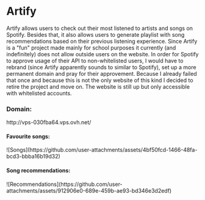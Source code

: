 <h1>Artify</h1>

Artify allows users to check out their most listened to artists and songs on Spotify. Besides that, it also allows users to generate playlist with song recommendations based on their previous listening experience.
Since Artify is a "fun" project made mainly for school purposes it currently (and indefinitely) does not allow outside users on the website. In order for Spotify to approve usage of their API to non-whitelisted users, I would have to rebrand (since Artify apparently sounds to similar to Spotify), set up a more permanent domain and pray for their approvement. Because I already failed that once and because this is not the only website of this kind I decided to retire the project and move on. The website is still up but only accessible with whitelisted accounts.

<h3>Domain:</h3>
http://vps-030fba64.vps.ovh.net/

<h4>Favourite songs:</h4>
![Songs](https://github.com/user-attachments/assets/4bf50fcd-1466-48fa-bcd3-bbba16b19d32)

<h4>Song recommendations:</h4>
![Recommendations](https://github.com/user-attachments/assets/912906e0-689e-459b-ae93-bd346e3d2edf)

